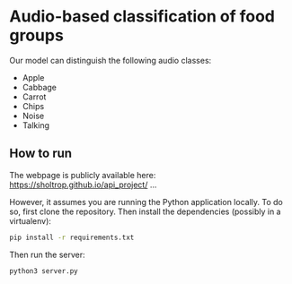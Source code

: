 # Audio-based classification of food groups

Our model can distinguish the following audio classes:

- Apple
- Cabbage
- Carrot
- Chips
- Noise
- Talking

## How to run

The webpage is publicly available here: https://sholtrop.github.io/api_project/
...

However, it assumes you are running the Python application locally.
To do so, first clone the repository. Then install the dependencies (possibly in a virtualenv):

```bash
pip install -r requirements.txt
```

Then run the server:

```bash
python3 server.py
```
